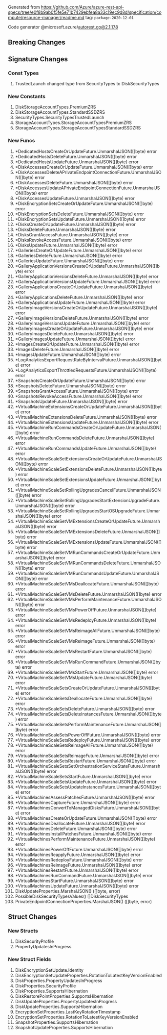 Generated from https://github.com/Azure/azure-rest-api-specs/tree/e0f8b9ab0f5fe5e71b7429ebfea8a33c19ec9d8d/specification/compute/resource-manager/readme.md tag: `package-2020-12-01`

Code generator @microsoft.azure/autorest.go@2.1.178


## Breaking Changes

## Signature Changes

### Const Types

1. TrustedLaunch changed type from SecurityTypes to DiskSecurityTypes

### New Constants

1. DiskStorageAccountTypes.PremiumZRS
1. DiskStorageAccountTypes.StandardSSDZRS
1. SecurityTypes.SecurityTypesTrustedLaunch
1. StorageAccountTypes.StorageAccountTypesPremiumZRS
1. StorageAccountTypes.StorageAccountTypesStandardSSDZRS

### New Funcs

1. *DedicatedHostsCreateOrUpdateFuture.UnmarshalJSON([]byte) error
1. *DedicatedHostsDeleteFuture.UnmarshalJSON([]byte) error
1. *DedicatedHostsUpdateFuture.UnmarshalJSON([]byte) error
1. *DiskAccessesCreateOrUpdateFuture.UnmarshalJSON([]byte) error
1. *DiskAccessesDeleteAPrivateEndpointConnectionFuture.UnmarshalJSON([]byte) error
1. *DiskAccessesDeleteFuture.UnmarshalJSON([]byte) error
1. *DiskAccessesUpdateAPrivateEndpointConnectionFuture.UnmarshalJSON([]byte) error
1. *DiskAccessesUpdateFuture.UnmarshalJSON([]byte) error
1. *DiskEncryptionSetsCreateOrUpdateFuture.UnmarshalJSON([]byte) error
1. *DiskEncryptionSetsDeleteFuture.UnmarshalJSON([]byte) error
1. *DiskEncryptionSetsUpdateFuture.UnmarshalJSON([]byte) error
1. *DisksCreateOrUpdateFuture.UnmarshalJSON([]byte) error
1. *DisksDeleteFuture.UnmarshalJSON([]byte) error
1. *DisksGrantAccessFuture.UnmarshalJSON([]byte) error
1. *DisksRevokeAccessFuture.UnmarshalJSON([]byte) error
1. *DisksUpdateFuture.UnmarshalJSON([]byte) error
1. *GalleriesCreateOrUpdateFuture.UnmarshalJSON([]byte) error
1. *GalleriesDeleteFuture.UnmarshalJSON([]byte) error
1. *GalleriesUpdateFuture.UnmarshalJSON([]byte) error
1. *GalleryApplicationVersionsCreateOrUpdateFuture.UnmarshalJSON([]byte) error
1. *GalleryApplicationVersionsDeleteFuture.UnmarshalJSON([]byte) error
1. *GalleryApplicationVersionsUpdateFuture.UnmarshalJSON([]byte) error
1. *GalleryApplicationsCreateOrUpdateFuture.UnmarshalJSON([]byte) error
1. *GalleryApplicationsDeleteFuture.UnmarshalJSON([]byte) error
1. *GalleryApplicationsUpdateFuture.UnmarshalJSON([]byte) error
1. *GalleryImageVersionsCreateOrUpdateFuture.UnmarshalJSON([]byte) error
1. *GalleryImageVersionsDeleteFuture.UnmarshalJSON([]byte) error
1. *GalleryImageVersionsUpdateFuture.UnmarshalJSON([]byte) error
1. *GalleryImagesCreateOrUpdateFuture.UnmarshalJSON([]byte) error
1. *GalleryImagesDeleteFuture.UnmarshalJSON([]byte) error
1. *GalleryImagesUpdateFuture.UnmarshalJSON([]byte) error
1. *ImagesCreateOrUpdateFuture.UnmarshalJSON([]byte) error
1. *ImagesDeleteFuture.UnmarshalJSON([]byte) error
1. *ImagesUpdateFuture.UnmarshalJSON([]byte) error
1. *LogAnalyticsExportRequestRateByIntervalFuture.UnmarshalJSON([]byte) error
1. *LogAnalyticsExportThrottledRequestsFuture.UnmarshalJSON([]byte) error
1. *SnapshotsCreateOrUpdateFuture.UnmarshalJSON([]byte) error
1. *SnapshotsDeleteFuture.UnmarshalJSON([]byte) error
1. *SnapshotsGrantAccessFuture.UnmarshalJSON([]byte) error
1. *SnapshotsRevokeAccessFuture.UnmarshalJSON([]byte) error
1. *SnapshotsUpdateFuture.UnmarshalJSON([]byte) error
1. *VirtualMachineExtensionsCreateOrUpdateFuture.UnmarshalJSON([]byte) error
1. *VirtualMachineExtensionsDeleteFuture.UnmarshalJSON([]byte) error
1. *VirtualMachineExtensionsUpdateFuture.UnmarshalJSON([]byte) error
1. *VirtualMachineRunCommandsCreateOrUpdateFuture.UnmarshalJSON([]byte) error
1. *VirtualMachineRunCommandsDeleteFuture.UnmarshalJSON([]byte) error
1. *VirtualMachineRunCommandsUpdateFuture.UnmarshalJSON([]byte) error
1. *VirtualMachineScaleSetExtensionsCreateOrUpdateFuture.UnmarshalJSON([]byte) error
1. *VirtualMachineScaleSetExtensionsDeleteFuture.UnmarshalJSON([]byte) error
1. *VirtualMachineScaleSetExtensionsUpdateFuture.UnmarshalJSON([]byte) error
1. *VirtualMachineScaleSetRollingUpgradesCancelFuture.UnmarshalJSON([]byte) error
1. *VirtualMachineScaleSetRollingUpgradesStartExtensionUpgradeFuture.UnmarshalJSON([]byte) error
1. *VirtualMachineScaleSetRollingUpgradesStartOSUpgradeFuture.UnmarshalJSON([]byte) error
1. *VirtualMachineScaleSetVMExtensionsCreateOrUpdateFuture.UnmarshalJSON([]byte) error
1. *VirtualMachineScaleSetVMExtensionsDeleteFuture.UnmarshalJSON([]byte) error
1. *VirtualMachineScaleSetVMExtensionsUpdateFuture.UnmarshalJSON([]byte) error
1. *VirtualMachineScaleSetVMRunCommandsCreateOrUpdateFuture.UnmarshalJSON([]byte) error
1. *VirtualMachineScaleSetVMRunCommandsDeleteFuture.UnmarshalJSON([]byte) error
1. *VirtualMachineScaleSetVMRunCommandsUpdateFuture.UnmarshalJSON([]byte) error
1. *VirtualMachineScaleSetVMsDeallocateFuture.UnmarshalJSON([]byte) error
1. *VirtualMachineScaleSetVMsDeleteFuture.UnmarshalJSON([]byte) error
1. *VirtualMachineScaleSetVMsPerformMaintenanceFuture.UnmarshalJSON([]byte) error
1. *VirtualMachineScaleSetVMsPowerOffFuture.UnmarshalJSON([]byte) error
1. *VirtualMachineScaleSetVMsRedeployFuture.UnmarshalJSON([]byte) error
1. *VirtualMachineScaleSetVMsReimageAllFuture.UnmarshalJSON([]byte) error
1. *VirtualMachineScaleSetVMsReimageFuture.UnmarshalJSON([]byte) error
1. *VirtualMachineScaleSetVMsRestartFuture.UnmarshalJSON([]byte) error
1. *VirtualMachineScaleSetVMsRunCommandFuture.UnmarshalJSON([]byte) error
1. *VirtualMachineScaleSetVMsStartFuture.UnmarshalJSON([]byte) error
1. *VirtualMachineScaleSetVMsUpdateFuture.UnmarshalJSON([]byte) error
1. *VirtualMachineScaleSetsCreateOrUpdateFuture.UnmarshalJSON([]byte) error
1. *VirtualMachineScaleSetsDeallocateFuture.UnmarshalJSON([]byte) error
1. *VirtualMachineScaleSetsDeleteFuture.UnmarshalJSON([]byte) error
1. *VirtualMachineScaleSetsDeleteInstancesFuture.UnmarshalJSON([]byte) error
1. *VirtualMachineScaleSetsPerformMaintenanceFuture.UnmarshalJSON([]byte) error
1. *VirtualMachineScaleSetsPowerOffFuture.UnmarshalJSON([]byte) error
1. *VirtualMachineScaleSetsRedeployFuture.UnmarshalJSON([]byte) error
1. *VirtualMachineScaleSetsReimageAllFuture.UnmarshalJSON([]byte) error
1. *VirtualMachineScaleSetsReimageFuture.UnmarshalJSON([]byte) error
1. *VirtualMachineScaleSetsRestartFuture.UnmarshalJSON([]byte) error
1. *VirtualMachineScaleSetsSetOrchestrationServiceStateFuture.UnmarshalJSON([]byte) error
1. *VirtualMachineScaleSetsStartFuture.UnmarshalJSON([]byte) error
1. *VirtualMachineScaleSetsUpdateFuture.UnmarshalJSON([]byte) error
1. *VirtualMachineScaleSetsUpdateInstancesFuture.UnmarshalJSON([]byte) error
1. *VirtualMachinesAssessPatchesFuture.UnmarshalJSON([]byte) error
1. *VirtualMachinesCaptureFuture.UnmarshalJSON([]byte) error
1. *VirtualMachinesConvertToManagedDisksFuture.UnmarshalJSON([]byte) error
1. *VirtualMachinesCreateOrUpdateFuture.UnmarshalJSON([]byte) error
1. *VirtualMachinesDeallocateFuture.UnmarshalJSON([]byte) error
1. *VirtualMachinesDeleteFuture.UnmarshalJSON([]byte) error
1. *VirtualMachinesInstallPatchesFuture.UnmarshalJSON([]byte) error
1. *VirtualMachinesPerformMaintenanceFuture.UnmarshalJSON([]byte) error
1. *VirtualMachinesPowerOffFuture.UnmarshalJSON([]byte) error
1. *VirtualMachinesReapplyFuture.UnmarshalJSON([]byte) error
1. *VirtualMachinesRedeployFuture.UnmarshalJSON([]byte) error
1. *VirtualMachinesReimageFuture.UnmarshalJSON([]byte) error
1. *VirtualMachinesRestartFuture.UnmarshalJSON([]byte) error
1. *VirtualMachinesRunCommandFuture.UnmarshalJSON([]byte) error
1. *VirtualMachinesStartFuture.UnmarshalJSON([]byte) error
1. *VirtualMachinesUpdateFuture.UnmarshalJSON([]byte) error
1. DiskUpdateProperties.MarshalJSON() ([]byte, error)
1. PossibleDiskSecurityTypesValues() []DiskSecurityTypes
1. PrivateEndpointConnectionProperties.MarshalJSON() ([]byte, error)

## Struct Changes

### New Structs

1. DiskSecurityProfile
1. PropertyUpdatesInProgress

### New Struct Fields

1. DiskEncryptionSetUpdate.Identity
1. DiskEncryptionSetUpdateProperties.RotationToLatestKeyVersionEnabled
1. DiskProperties.PropertyUpdatesInProgress
1. DiskProperties.SecurityProfile
1. DiskProperties.SupportsHibernation
1. DiskRestorePointProperties.SupportsHibernation
1. DiskUpdateProperties.PropertyUpdatesInProgress
1. DiskUpdateProperties.SupportsHibernation
1. EncryptionSetProperties.LastKeyRotationTimestamp
1. EncryptionSetProperties.RotationToLatestKeyVersionEnabled
1. SnapshotProperties.SupportsHibernation
1. SnapshotUpdateProperties.SupportsHibernation
